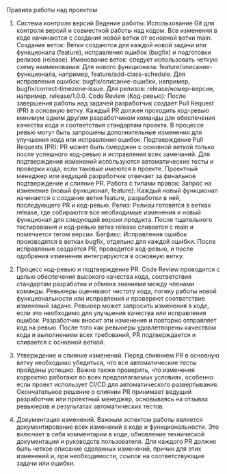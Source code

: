 Правила работы над проектом
1. Система контроля версий 
	Ведение работы:
		Использование Git для контроля версий и совместной работы над кодом.
		Все изменения в коде начинаются с создания новой ветки от основной ветки main.
	Создание веток:
		Ветки создаются для каждой новой задачи или функционала (feature), исправления ошибок (bugfix) и подготовки релизов (release).
		Именование веток: следует использовать четкую схему наименования:
	Для нового функционала: feature/описание-функционала, например, feature/add-class-schedule.
	Для исправления ошибок: bugfix/описание-ошибки, например, bugfix/correct-timezone-issue.
	Для релизов: release/номер-версии, например, release/1.0.0.
Code Review (Код-ревью):
	После завершения работы над задачей разработчик создает Pull Request (PR) в основную ветку.
	Каждый PR должен проходить код-ревью минимум одним другим разработчиком команды для обеспечения качества кода и соответствия стандартам проекта.
	В процессе ревью могут быть запрошены дополнительные изменения для улучшения кода или исправления ошибок.
Подтверждение Pull Requests (PR):
	PR может быть смерджен с основной веткой только после успешного код-ревью и исправления всех замечаний.
	Для подтверждения изменений используются автоматические тесты и проверки кода, если таковые имеются в проекте.
	Проектный менеджер или ведущий разработчик отвечает за финальное подтверждение и слияние PR.
Работа с типами правок:
	Запрос на изменение (новый функционал, feature): Каждый новый функционал начинается с создания ветки feature, разработки в ней, последующего PR и код-ревью.
	Релиз: Релизы готовятся в ветках release, где собираются все необходимые изменения и новый функционал для следующей версии продукта. После тщательного тестирования и код-ревью ветка release сливается с main и помечается тегом версии.
	Багфикс: Исправления ошибок производятся в ветках bugfix, отдельно для каждой ошибки. После исправления создается PR, проводится код-ревью, и после одобрения изменения интегрируются в основную ветку.
2. Процесс код-ревью и подтверждение PR.
	Code Review проводится с целью обеспечения высокого качества кода, соответствия стандартам разработки и обмена знаниями между членами команды.
	Ревьюеры оценивают чистоту кода, логику работы новой функциональности или исправления и проверяют соответствие изменений задаче.
	Ревьюер может запросить изменения в коде, если это необходимо для улучшения качества или исправления ошибок. Разработчик вносит эти изменения и повторно отправляет код на ревью.
	После того как ревьюеры удовлетворены качеством кода и выполнением всех требований, PR подтверждается и сливается с основной веткой.
3. Утверждение и слияние изменений.
	Перед слиянием PR в основную ветку необходимо убедиться, что все автоматические тесты пройдены успешно.
	Важно также проверить, что изменения корректно работают во всех предполагаемых условиях, особенно если проект использует CI/CD для автоматического развертывания.
	Окончательное решение о слиянии PR принимает ведущий разработчик или проектный менеджер, основываясь на отзывах ревьюеров и результатах автоматических тестов.



4. Документация изменений.
	Важным аспектом работы является документирование всех изменений в коде и функциональности. Это включает в себя комментарии в коде, обновление технической документации и руководств пользователя.
	Для каждого PR должно быть четкое описание сделанных изменений, причин для этих изменений и, при необходимости, ссылок на соответствующие задачи или ошибки.

